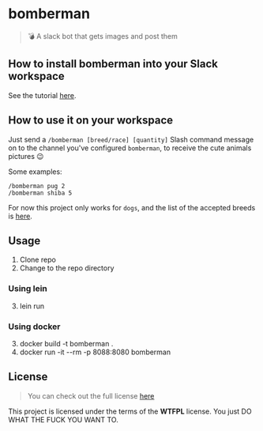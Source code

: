 # bomberman

> :bomb: A slack bot that gets images and post them

## How to install bomberman into your Slack workspace

See the tutorial [here](INSTALLATION.md).

## How to use it on your workspace

Just send a `/bomberman [breed/race] [quantity]` Slash command message on to the channel you've configured `bomberman`, to receive the cute animals pictures :wink: 

Some examples:

```
/bomberman pug 2
/bomberman shiba 5
```

For now this project only works for `dogs`, and the list of the accepted breeds is [here](https://dog.ceo/dog-api/breeds-list).

## Usage

1. Clone repo
2. Change to the repo directory

### Using lein
3. lein run

### Using docker
3. docker build -t bomberman .
4. docker run -it --rm -p 8088:8080 bomberman

## License
>You can check out the full license [here](https://github.com/otaviopace/bomberman/blob/master/LICENSE.md)

This project is licensed under the terms of the **WTFPL** license.
You just DO WHAT THE FUCK YOU WANT TO.
